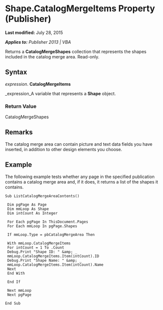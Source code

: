 
# Shape.CatalogMergeItems Property (Publisher)

 **Last modified:** July 28, 2015

 _**Applies to:** Publisher 2013 | VBA_

Returns a  **CatalogMergeShapes** collection that represents the shapes included in the catalog merge area. Read-only.


## Syntax

 _expression_. **CatalogMergeItems**

 _expression_A variable that represents a  **Shape** object.


### Return Value

CatalogMergeShapes


## Remarks

The catalog merge area can contain picture and text data fields you have inserted, in addition to other design elements you choose.


## Example

The following example tests whether any page in the specified publication contains a catalog merge area and, if it does, it returns a list of the shapes it contains.


```
Sub ListCatalogMergeAreaContents() 
 
 Dim pgPage As Page 
 Dim mmLoop As Shape 
 Dim intCount As Integer 
 
 For Each pgPage In ThisDocument.Pages 
 For Each mmLoop In pgPage.Shapes 
 
 If mmLoop.Type = pbCatalogMergeArea Then 
 
 With mmLoop.CatalogMergeItems 
 For intCount = 1 To .Count 
 Debug.Print "Shape ID: " &amp; _ 
 mmLoop.CatalogMergeItems.Item(intCount).ID 
 Debug.Print "Shape Name: " &amp; _ 
 mmLoop.CatalogMergeItems.Item(intCount).Name 
 Next 
 End With 
 
 End If 
 
 Next mmLoop 
 Next pgPage 
 
End Sub 

```

